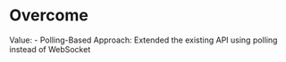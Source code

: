 # Overcome

Value: - Polling-Based Approach: Extended the existing API using polling instead of WebSocket